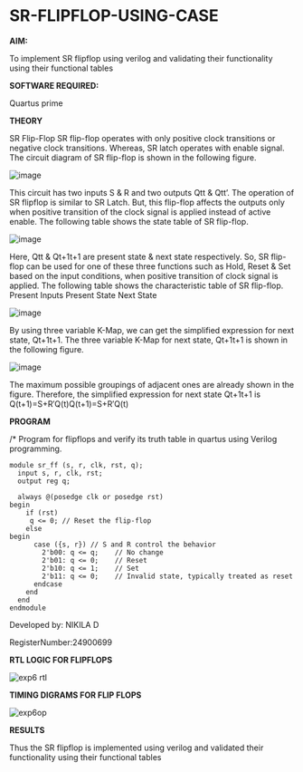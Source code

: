 # SR-FLIPFLOP-USING-CASE

**AIM:**

To implement  SR flipflop using verilog and validating their functionality using their functional tables

**SOFTWARE REQUIRED:**

Quartus prime

**THEORY**

SR Flip-Flop SR flip-flop operates with only positive clock transitions or negative clock transitions. Whereas, SR latch operates with enable signal. The circuit diagram of SR flip-flop is shown in the following figure.

![image](https://github.com/naavaneetha/SR-FLIPFLOP-USING-CASE/assets/154305477/0f710028-ad52-4d3e-9276-8714cf023a25)

 
This circuit has two inputs S & R and two outputs Qtt & Qtt’. The operation of SR flipflop is similar to SR Latch. But, this flip-flop affects the outputs only when positive transition of the clock signal is applied instead of active enable. The following table shows the state table of SR flip-flop.

![image](https://github.com/naavaneetha/SR-FLIPFLOP-USING-CASE/assets/154305477/dabfc4f4-87e3-4cbc-9472-f89ee1b5ed30)

 
Here, Qtt & Qt+1t+1 are present state & next state respectively. So, SR flip-flop can be used for one of these three functions such as Hold, Reset & Set based on the input conditions, when positive transition of clock signal is applied. The following table shows the characteristic table of SR flip-flop. Present Inputs Present State Next State

![image](https://github.com/naavaneetha/SR-FLIPFLOP-USING-CASE/assets/154305477/dd90d16c-aec5-4290-a586-e2346b1e9eb5)

 
By using three variable K-Map, we can get the simplified expression for next state, Qt+1t+1. The three variable K-Map for next state, Qt+1t+1 is shown in the following figure.

![image](https://github.com/naavaneetha/SR-FLIPFLOP-USING-CASE/assets/154305477/473efad6-d70b-4ca7-aeb7-898bbfca319f)

 
The maximum possible groupings of adjacent ones are already shown in the figure. Therefore, the simplified expression for next state Qt+1t+1 is Q(t+1)=S+R′Q(t)Q(t+1)=S+R′Q(t)


**PROGRAM**

/* Program for flipflops and verify its truth table in quartus using Verilog programming.

    module sr_ff (s, r, clk, rst, q);
      input s, r, clk, rst;
      output reg q;

      always @(posedge clk or posedge rst)
    begin
        if (rst)
         q <= 0; // Reset the flip-flop
        else
    begin
          case ({s, r}) // S and R control the behavior
            2'b00: q <= q;    // No change
            2'b01: q <= 0;    // Reset
            2'b10: q <= 1;    // Set
            2'b11: q <= 0;    // Invalid state, typically treated as reset
          endcase
        end
      end
    endmodule



Developed by: NIKILA D

RegisterNumber:24900699

**RTL LOGIC FOR FLIPFLOPS**

![exp6 rtl](https://github.com/user-attachments/assets/9ec08065-3a35-4bb8-b1da-2337a77e324a)


**TIMING DIGRAMS FOR FLIP FLOPS**

![exp6op](https://github.com/user-attachments/assets/62384dc4-2aed-43fe-9e97-f656b9dca7d6)


**RESULTS**

Thus the SR flipflop is implemented using verilog and validated their functionality using their functional tables
